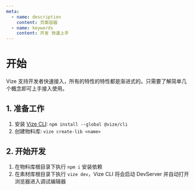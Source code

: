 ```yaml
---
meta:
  - name: description
    content: 页面容器
  - name: keywords
    content: 开发 快速上手
---
```


# 开始

Vize 支持开发者快速接入，所有的特性的特性都是渐进式的。只需要了解简单几个概念即可上手接入使用。

## 1. 准备工作

1. 安装 [Vize CLI](https://www.npmjs.com/package/@vize/cli): `npm install --global @vize/cli`
2. 创建物料库: `vize create-lib <name>`

## 2. 开始开发

1. 在物料库根目录下执行 `npm i` 安装依赖
2. 在素材库根目录下执行 `vize dev`，Vize CLI 将会启动 DevServer 并自动打开浏览器进入调试编辑器
